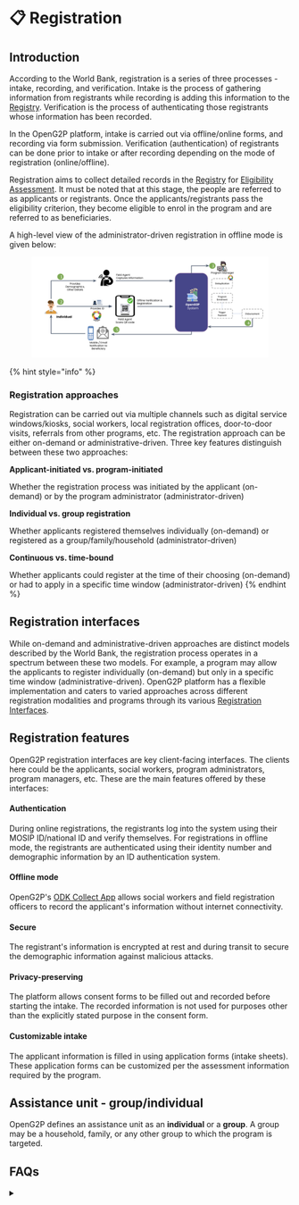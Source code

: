 # 📋 Registration

## Introduction

According to the World Bank, registration is a series of three processes - intake, recording, and verification. Intake is the process of gathering information from registrants while recording is adding this information to the [Registry](registry.md). Verification is the process of authenticating those registrants whose information has been recorded.

In the OpenG2P platform, intake is carried out via offline/online forms, and recording via form submission. Verification (authentication) of registrants can be done prior to intake or after recording depending on the mode of registration (online/offline).

Registration aims to collect detailed records in the [Registry](registry.md) for [Eligibility Assessment](../beneficiary-management/eligibility.md). It must be noted that at this stage, the people are referred to as applicants or registrants. Once the applicants/registrants pass the eligibility criterion, they become eligible to enrol in the program and are referred to as beneficiaries.

A high-level view of the administrator-driven registration in offline mode is given below:

<figure><img src="https://github.com/OpenG2P/openg2p-documentation/raw/00d70c2522faff12a735f69918503f2aa1485c78/.gitbook/assets/registration-flow.png" alt=""><figcaption></figcaption></figure>

{% hint style="info" %}
### Registration approaches

Registration can be carried out via multiple channels such as digital service windows/kiosks, social workers, local registration offices, door-to-door visits, referrals from other programs, etc. The registration approach can be either on-demand or administrative-driven. Three key features distinguish between these two approaches:

**Applicant-initiated vs. program-initiated**

Whether the registration process was initiated by the applicant (on-demand) or by the program administrator (administrator-driven)

**Individual vs. group registration**

Whether applicants registered themselves individually (on-demand) or registered as a group/family/household (administrator-driven)

**Continuous vs. time-bound**

Whether applicants could register at the time of their choosing (on-demand) or had to apply in a specific time window (administrator-driven)
{% endhint %}

## Registration interfaces

While on-demand and administrative-driven approaches are distinct models described by the World Bank, the registration process operates in a spectrum between these two models. For example, a program may allow the applicants to register individually (on-demand) but only in a specific time window (administrative-driven). OpenG2P platform has a flexible implementation and caters to varied approaches across different registration modalities and programs through its various [Registration Interfaces](registration-methods/).

## Registration features

OpenG2P registration interfaces are key client-facing interfaces. The clients here could be the applicants, social workers, program administrators, program managers, etc. These are the main features offered by these interfaces:

#### **Authentication**

During online registrations, the registrants log into the system using their MOSIP ID/national ID and verify themselves. For registrations in offline mode, the registrants are authenticated using their identity number and demographic information by an ID authentication system.

#### **Offline mode**

OpenG2P's [ODK Collect App](registration-methods/offline-registration.md) allows social workers and field registration officers to record the applicant's information without internet connectivity.

#### **Secure**

The registrant's information is encrypted at rest and during transit to secure the demographic information against malicious attacks.

#### **Privacy-preserving**

The platform allows consent forms to be filled out and recorded before starting the intake. The recorded information is not used for purposes other than the explicitly stated purpose in the consent form.

#### Customizable intake

The applicant information is filled in using application forms (intake sheets). These application forms can be customized per the assessment information required by the program.

## Assistance unit - group/individual

OpenG2P defines an assistance unit as an **individual** or a **group**. A group may be a household, family, or any other group to which the program is targeted.

## FAQs

<details>

<summary></summary>



</details>
